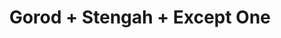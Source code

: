 ---
layout: post
category: concert
title: Gorod + Stengah + Except One
artists: 
- Gorod
- Stengah
- Except One
place: 
- Petit Bain
country: France
city: Paris
---